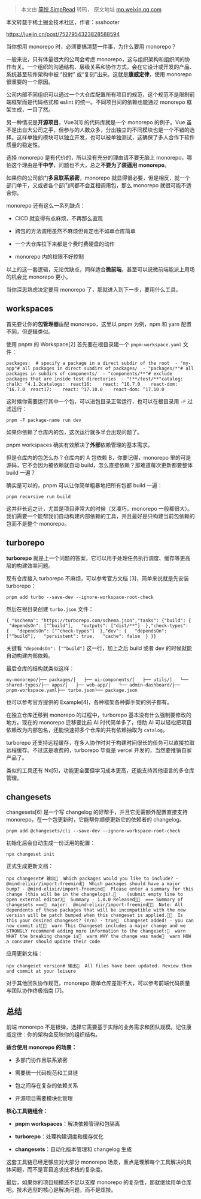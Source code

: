 > 本文由 [简悦 SimpRead](http://ksria.com/simpread/) 转码， 原文地址 [mp.weixin.qq.com](https://mp.weixin.qq.com/s/kd_L-pU7QpIKori0VfL6_A)

本文转载于稀土掘金技术社区，作者：ssshooter

https://juejin.cn/post/7527954323828588594

当你想用 monorepo 时，必须要搞清楚一件事，为什么要用 monorepo？

一般来说，只有体量很大的公司会考虑 monorepo，这与组织架构和组织间的协作有关。一个组织的沟通结构、层级关系和协作方式，会在它设计或开发的产品、系统甚至软件架构中被 “投射” 或“复刻”出来。这就是**康威定律**，使用 monorepo 很重要的一个原因。

公司内部不同组织可以通过一个大仓库配置所有项目的规范，这个规范不是限制前端框架而是代码格式和 eslint 的统一。不同项目间的依赖也能通过 monorepo 框架生成，一目了然。

另一种情况是**开源项目**，Vue3[1] 的代码库就是一个 monorepo 的例子。Vue 虽不是出自大公司之手，但参与的人数众多，分出独立的不同模块也是一个不错的选择。这样单独的模块可以独立开发，也可以被单独测试，这确保了多人合作下软件质量的稳定性。

选择 monorepo 是有代价的，所以没有充分的理由请不要无脑上 monorepo，哪怕这个理由是**干中学**，问题也不大，总之**不要为了装逼用 monorepo**。

如果你的公司部门**多且联系紧密**，monorepo 就显得很必要，但是相反，就一个部门单干，又或者各个部门间都不会互相调用包，那么 monorepo 就很可能不适合你。

monorepo 还有这么一系列缺点：

*   CICD 就变得有点麻烦，不再那么直观
    
*   跨包的方法调用虽然不麻烦但肯定也不如单仓库简单
    
*   一个大仓库拉下来都是个费时费硬盘的动作
    
*   monorepo 内的权限不好控制
    

以上的这一套逻辑，无论优缺点，同样适合**微前端**，甚至可以说微前端能派上用场的机会比 monorepo 更小。

当你深思熟虑决定要用 monorepo 了，那就进入到下一步，要用什么工具。

workspaces
----------

首先要让你的**包管理器**适配 monorepo，这里以 pnpm 为例，npm 和 yarn 配置不同，但逻辑类似。

使用 pnpm 的 Workspace[2] 首先要在根目录建一个 `pnpm-workspace.yaml` 文件：

```
packages:  # specify a package in a direct subdir of the root  - "my-app"# all packages in direct subdirs of packages/  - "packages/*"# all packages in subdirs of components/  - "components/**"# exclude packages that are inside test directories  - "!**/test/**"catalog:  chalk: ^4.1.2catalogs:  react16:    react: ^16.7.0    react-dom: ^16.7.0  react17:    react: ^17.10.0    react-dom: ^17.10.0
```

这时候你需要运行其中一个包，可以进包目录正常运行，也可以在根目录用 `-F` 过滤运行：

```
pnpm -F package-name run dev
```

如果你依赖了仓库内的包，这次运行就多半会出现问题了。

pnpm workspaces 确实有效解决了**外部**依赖管理的基本需求。

但是仓库内的包怎么办？仓库内的 A 包依赖 B，你要记得，monorepo 里的可是源码，它不会因为被依赖就自动 build，怎么直接依赖？那难道每次更新都要整体 build 一遍？

确实是可以的，pnpm 可以让你简单粗暴地把所有包都 build 一遍：

```
pnpm recursive run build
```

这并非长远之计，尤其是项目非常大的时候（又凑巧，monorepo 一般都很大）。我们需要一个能帮我们自动构建内部依赖的工具，并且最好是只构建当前包依赖的包而不是整个 monorepo。

turborepo
---------

**turborepo** 就是上一个问题的答案，它可以用于处理任务执行调度、缓存等更高层的构建效率问题。

现有仓库接入 turborepo 不麻烦，可以参考官方文档 [3]，简单来说就是先安装 turborepo：

```
pnpm add turbo --save-dev --ignore-workspace-root-check
```

然后在根目录创建 `turbo.json` 文件：

```
{ "$schema": "https://turborepo.com/schema.json","tasks": {"build": {   "dependsOn": ["^build"],   "outputs": ["dist/**"]  },"check-types": {   "dependsOn": ["^check-types"]  },"dev": {   "dependsOn": ["^build"],   "persistent": true,   "cache": false  } }}
```

关键看 `"dependsOn": ["^build"]` 这一行，加上之后 build 或者 dev 的时候就能自动构建内部依赖。

最后仓库的结构就类似这样：

```
my-monorepo/├── packages/│   ├── ui-components/│   ├── utils/│   └── shared-types/├── apps/│   ├── web-app/│   └── admin-dashboard/├── pnpm-workspace.yaml├── turbo.json└── package.json
```

也可以参考官方提供的 Example[4]，各种框架各种脚手架的例子都有。

在独立仓库迁移到 monorepo 的过程中，turborepo 基本没有什么强制要修改的地方。现在的 monorepo 迁移要比前 AI 时代简单多了，借助 AI 可以轻松把项目依赖改为内部包名，还能快速把多个仓库的共有依赖抽取为 `catalog`。

turborepo 还支持远程缓存，在多人协作时对于构建时间很长的任务可以直接拉取远程缓存。不过这是收费的，turborepo 毕竟是 vercel 开发的，当然要推销自家产品了。

类似的工具还有 Nx[5]，功能更全面但学习成本更高，还能支持其他语言的多仓库管理。

changesets
----------

changesets[6] 是一个写 changelog 的好帮手，并且它无需额外配置直接支持 monorepo，在一个包更新时，它能帮你顺便更新它的依赖者的 changelog。

```
pnpm add @changesets/cli --save-dev --ignore-workspace-root-check
```

初始化后会自动生成一份泛用的配置：

```
npx changeset init
```

正式生成更新文档：

```
npx changeset# 输出🦋  Which packages would you like to include? · @mind-elixir/import-freemind🦋  Which packages should have a major bump? · @mind-elixir/import-freemind🦋  Please enter a summary for this change (this will be in the changelogs).🦋    (submit empty line to open external editor)🦋  Summary · 1.0.0 Released🦋🦋  === Summary of changesets ===🦋  major:  @mind-elixir/import-freemind🦋🦋  Note: All dependents of these packages that will be incompatible with the new version will be patch bumped when this changeset is applied.🦋🦋  Is this your desired changeset? (Y/n) · true🦋  Changeset added! - you can now commit it🦋🦋  warn This Changeset includes a major change and we STRONGLY recommend adding more information to the changeset:🦋  warn WHAT the breaking change is🦋  warn WHY the change was made🦋  warn HOW a consumer should update their code
```

应用更新文档：

```
npx changeset version# 输出🦋  All files have been updated. Review them and commit at your leisure
```

对于其他团队协作规范，monorepo 跟单仓库差距不大，可以参考前端代码质量与团队协作终极指南 [7]。

总结
--

前端 monorepo 不是银弹，选择它需要基于实际的业务需求和团队规模。记住康威定律：你的架构会反映你的组织结构。

**适合使用 monorepo 的场景：**

*   多部门协作且联系紧密
    
*   需要统一代码规范和工具链
    
*   包之间存在复杂的依赖关系
    
*   开源项目需要模块化管理
    

**核心工具链组合：**

*   **pnpm workspaces**：解决依赖管理和包隔离
    
*   **turborepo**：处理构建调度和缓存优化
    
*   **changesets**：自动化版本管理和 changelog 生成
    

这套工具链已经足够应对大部分 monorepo 场景，重点是理解每个工具解决的具体问题，而不是盲目追求技术栈的复杂度。

最后，如果你的项目规模还不足以支撑 monorepo 的复杂性，那就继续用单仓库吧。技术选型的核心是解决问题，而不是炫技。